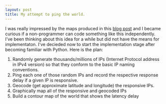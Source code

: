 ```yaml
---
layout: post
title: My attempt to ping the world.
---
```

I was really impressed by the maps produced in this [blog post](http://erikbern.com/2015/04/26/ping-the-world/) and I became curious if a non-programmer can code something like this independently. I've been thinking about this idea for a while but did not have the means for implementaton. I've decieded now to start the implementation stage after becoming familiar with Python. Here is the plan:
1.  Randomly generate thousands/millions of IPs (Internet Protocol address in IPv4 version) so that they conform to the basic IP naming conventions.
2.  Ping each one of those random IPs and record the respective response delay if a given IP is responsive. 
3.  Geocode (get approximate latitude and longitude) the responsive IPs.
4.  Graphically map all of the responsive and geocoded IPs
5.  Build a contour map of the world that shows the latency delay
